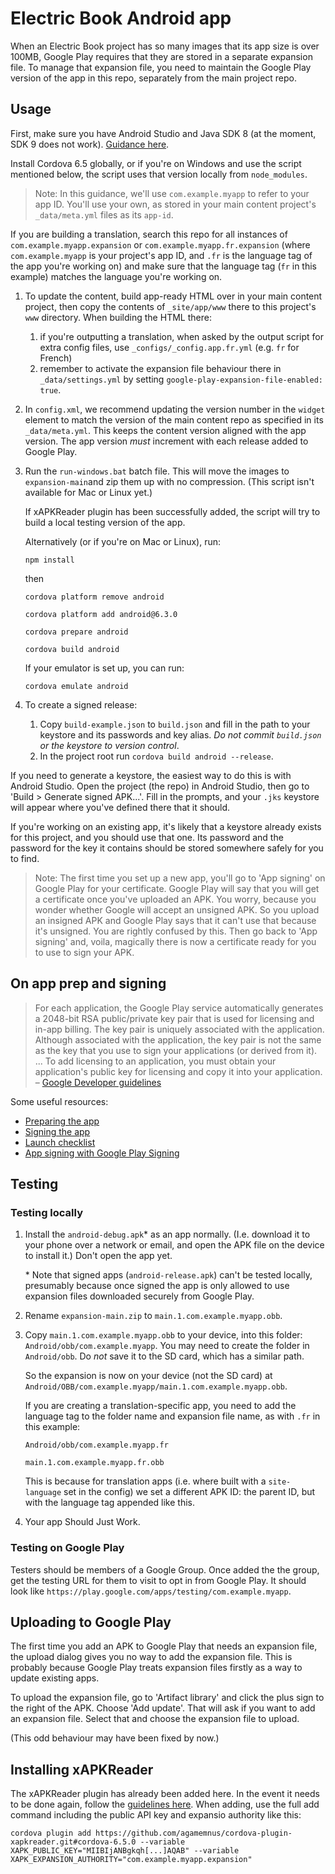 # Electric Book Android app

When an Electric Book project has so many images that its app size is over 100MB, Google Play requires that they are stored in a separate expansion file. To manage that expansion file, you need to maintain the Google Play version of the app in this repo, separately from the main project repo.

## Usage

First, make sure you have Android Studio and Java SDK 8 (at the moment, SDK 9 does not work). [Guidance here](https://cordova.apache.org/docs/en/latest/guide/platforms/android/).

Install Cordova 6.5 globally, or if you're on Windows and use the script mentioned below, the script uses that version locally from `node_modules`.

> Note: In this guidance, we'll use `com.example.myapp` to refer to your app ID. You'll use your own, as stored in your main content project's `_data/meta.yml` files as its `app-id`.

If you are building a translation, search this repo for all instances of `com.example.myapp.expansion` or `com.example.myapp.fr.expansion` (where `com.example.myapp` is your project's app ID, and `.fr` is the language tag of the app you're working on) and make sure that the language tag (`fr` in this example) matches the language you're working on.

1. To update the content, build app-ready HTML over in your main content project, then copy the contents of `_site/app/www` there to this project's `www` directory. When building the HTML there:
   1. if you're outputting a translation, when asked by the output script for extra config files, use `_configs/_config.app.fr.yml` (e.g. `fr` for French)
   1. remember to activate the expansion file behaviour there in `_data/settings.yml` by setting `google-play-expansion-file-enabled: true`.
2. In `config.xml`, we recommend updating the version number in the `widget` element to match the version of the main content repo as specified in its `_data/meta.yml`. This keeps the content version aligned with the app version. The app version *must* increment with each release added to Google Play.
2. Run the `run-windows.bat` batch file. This will move the images to `expansion-main`and zip them up with no compression. (This script isn't available for Mac or Linux yet.)
   
   If xAPKReader plugin has been successfully added, the script will try to build a local testing version of the app.

   Alternatively (or if you're on Mac or Linux), run:

   ```
   npm install
   ```

   then

   ```
   cordova platform remove android
   ```

   ```
   cordova platform add android@6.3.0
   ```

   ```
   cordova prepare android
   ```

   ```
   cordova build android
   ```

   If your emulator is set up, you can run:

   ```
   cordova emulate android
   ```

3. To create a signed release:
   1.  Copy `build-example.json` to `build.json` and fill in the path to your keystore and its passwords and key alias. *Do not commit `build.json` or the keystore to version control*.
   2.  In the project root run `cordova build android --release`.

If you need to generate a keystore, the easiest way to do this is with Android Studio. Open the project (the repo) in Android Studio, then go to 'Build > Generate signed APK...'. Fill in the prompts, and your `.jks` keystore will appear where you've defined there that it should.

If you're working on an existing app, it's likely that a keystore already exists for this project, and you should use that one. Its password and the password for the key it contains should be stored somewhere safely for you to find.

> Note: The first time you set up a new app, you'll go to 'App signing' on Google Play for your certificate. Google Play will say that you will get a certificate once you've uploaded an APK. You worry, because you wonder whether Google will accept an unsigned APK. So you upload an insigned APK and Google Play says that it can't use that because it's unsigned. You are rightly confused by this. Then go back to 'App signing' and, voila, magically there is now a certificate ready for you to use to sign your APK.

## On app prep and signing

> For each application, the Google Play service automatically generates a 2048-bit RSA public/private key pair that is used for licensing and in-app billing. The key pair is uniquely associated with the application. Although associated with the application, the key pair is not the same as the key that you use to sign your applications (or derived from it). ... To add licensing to an application, you must obtain your application's public key for licensing and copy it into your application. – [Google Developer guidelines](https://developer.android.com/google/play/licensing/adding-licensing)

Some useful resources:

- [Preparing the app](https://developer.android.com/studio/publish/preparing)
- [Signing the app](https://developer.android.com/studio/publish/app-signing)
- [Launch checklist](https://developer.android.com/distribute/best-practices/launch/launch-checklist)
- [App signing with Google Play Signing](https://medium.com/mindorks/securing-and-optimizing-your-app-with-google-play-app-signing-24a3658fd319)

## Testing

### Testing locally

1. Install the `android-debug.apk`\* as an app normally. (I.e. download it to your phone over a network or email, and open the APK file on the device to install it.) Don't open the app yet.

   \* Note that signed apps (`android-release.apk`) can't be tested locally, presumably because once signed the app is only allowed to use expansion files downloaded securely from Google Play.

2. Rename `expansion-main.zip` to `main.1.com.example.myapp.obb`.
3. Copy `main.1.com.example.myapp.obb` to your device, into this folder: `Android/obb/com.example.myapp`. You may need to create the folder in `Android/obb`. Do *not* save it to the SD card, which has a similar path.

   So the expansion is now on your device (not the SD card) at `Android/OBB/com.example.myapp/main.1.com.example.myapp.obb`.

   If you are creating a translation-specific app, you need to add the language tag to the folder name and expansion file name, as with `.fr` in this example:

   `Android/obb/com.example.myapp.fr`

   `main.1.com.example.myapp.fr.obb`

   This is because for translation apps (i.e. where built with a `site-language` set in the config) we set a different APK ID: the parent ID, but with the language tag appended like this.

4. Your app Should Just Work.

### Testing on Google Play

Testers should be members of a Google Group. Once added the the group, get the testing URL for them to visit to opt in from Google Play. It should look like `https://play.google.com/apps/testing/com.example.myapp`.

## Uploading to Google Play

The first time you add an APK to Google Play that needs an expansion file, the upload dialog gives you no way to add the expansion file. This is probably because Google Play treats expansion files firstly as a way to update existing apps. 

To upload the expansion file, go to 'Artifact library' and click the plus sign to the right of the APK. Choose 'Add update'. That will ask if you want to add an expansion file. Select that and choose the expansion file to upload.

(This odd behaviour may have been fixed by now.)

## Installing xAPKReader

The xAPKReader plugin has already been added here. In the event it needs to be done again, follow the [guidelines here](https://github.com/agamemnus/cordova-plugin-xapkreader/tree/cordova-6.5.0). When adding, use the full add command including the public API key and expansio authority like this:

```
cordova plugin add https://github.com/agamemnus/cordova-plugin-xapkreader.git#cordova-6.5.0 --variable XAPK_PUBLIC_KEY="MIIBIjANBgkqh[...]AQAB" --variable XAPK_EXPANSION_AUTHORITY="com.example.myapp.expansion"
```
